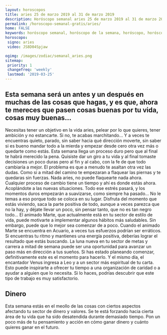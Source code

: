 ```yaml
---
layout: horoscopos
title: aries 25 de marzo 2019 al 31 de marzo 2019 
description: Horóscopo semanal aries 25 de marzo 2019 al 31 de marzo 2019. Esta semana será un antes y un después en muchas de las cosas que hagas, y es que, ahora te mereces que pasen cosas buenas por tu vida, cosas muy buenas…
permalink: /horoscopo-semanal-gratis/aries/
home: FALSE
keywords: horóscopo semanal, horóscopo de la semana, horóscopo, horóscopo gratis,horóscopos, horóscopo esperanza gracia, horoscopos aries la semana, horóscopos gratis, Tarot, Astrologia, Zodíaco, aries, horoscopo gratis, semanal
horoscopo:
 signo: aries
 video: JS8D04Spjaw

ogimg: /images/zodiac/semanal_aries.png
sitemap:
 priority: 1
 changefreq: 'weekly'
 lastmod: '2019-03-25'
---
```




## Esta semana será un antes y un después en muchas de las cosas que hagas, y es que, ahora te mereces que pasen cosas buenas por tu vida, cosas muy buenas…

Necesitas tener un objetivo en la vida aries, pelear por lo que quieres, tener ambición y no estancarte. Si no, te acabas marchitando… Y a veces te encuentras quieto, parado, sin saber hacia qué dirección moverte, sin saber si es bueno mandar todo a la mierda y empezar desde cero otra vez más o quedarte como estás. Esta semana llega un proceso duro pero que al final te habrá merecido la pena. Quisiste dar un giro a tu vida y al final tomaste decisiones un poco duras pero al fin y al cabo, con la fe de que todo cambiaría a mejor. El problema es que a menudo te asaltan otra vez las dudas. Como si a mitad del camino te empezaran a flaquear las piernas y te quedaras sin fuerzas. Nada aries, no puede flaquearte nada ahora. Cualquier proceso de cambio tiene un tiempo y ahí es donde estás ahora. Acoplándote a las nuevas situaciones. Todo ese estrés pasará, y los momentos duros empezarán a suavizarse, como siempre ha pasado… No le temas a eso porque todo se coloca en su lugar. Disfruta del momento que estás viviendo, saca la parte positiva de todo, aunque a veces parezca que no la hay, y déjate llevar un poco, sin pensar tanto, que no es tan negro todo…
El animado Marte, que actualmente está en tu sector de estilo de vida, puede motivarte a implementar algunos hábitos más saludables. Sin embargo, puede que lo mejor sea comenzar de a poco. Cuando el animado Marte se encuentra en Acuario, a veces tus esfuerzos podrían ser erráticos. Si encuentras tu ritmo y mantienes una energía positiva, deberías lograr el resultado que estás buscando. 
La luna nueva en tu sector de metas y carrera a mitad de semana puede ser una oportunidad para avanzar un paso más en dirección a tus sueños. Si has estado planeando comenzar, definitivamente este es el momento para hacerlo. Y el mismo día, el encantador Venus ingresa a Leo y a un sector más espiritual de tu carta. Esto puede inspirarte a ofrecer tu tiempo a una organización de caridad o a ayudar a alguien que lo necesita. Si lo haces, podrías descubrir que este tipo de trabajo es muy satisfactorio.

## Dinero

Esta semana estás en el meollo de las cosas con ciertos aspectos afectando tu sector de dinero y valores. Se te está forzando hacia cierta área de tu vida que ha sido desatendida durante demasiado tiempo. Pon un poco más de tu pensamiento y acción en cómo ganar dinero y cuánto quieres ganar en el futuro.
